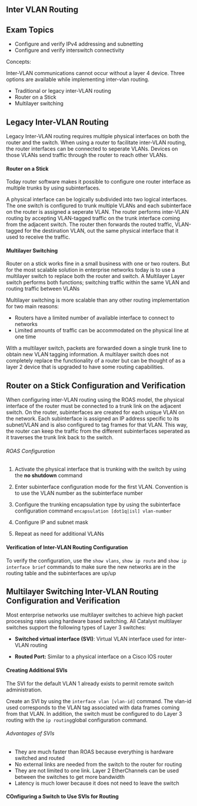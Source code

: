 ## Inter VLAN Routing

## Exam Topics
* Configure and verify IPv4 addressing and subnetting
* Configure and verify interswitch connectivity

Concepts:

Inter-VLAN communications cannot occur without a layer 4 device. Three options are available while implementing inter-vlan routing.

- Traditional or legacy inter-VLAN routing 
- Router on a Stick
- Multilayer switching 

## Legacy Inter-VLAN Routing 

Legacy Inter-VLAN routing requires multiple physical interfaces on both the router and the switch. When using a router to facilitate inter-VLAN routing, the router interfaces can be connected to seperate VLANs. Devices on those VLANs send traffic through the router to reach other VLANs. 

#### Router on a Stick

Today router software makes it possible to configure one router interface as multiple trunks by using subinterfaces. 

A physical interface can be logically subdivided into two logical interfaces. The one switch is configured to trunk multiple VLANs and each subinterface on the router is assigned a seperate VLAN. The router performs inter-VLAN routing by accepting VLAN-tagged traffic on the trunk interface coming from the adjacent switch. The router then forwards the routed traffic, VLAN-tagged for the destination VLAN, out the same physical interface that it used to receive the traffic. 

#### Multilayer Switching 

 Router on a stick works fine in a small business with one or two routers. But for the most scalable solution in enterprise networks today is to use a multilayer switch to replace both the router and switch. A Multilayer Layer switch performs both functions; switching traffic within the same VLAN and routing traffic between VLANs

 Multilayer switching is more scalable than any other routing implementation for two main reasons:
 
 - Routers have a limited number of available interface to connect to networks
 - Limited amounts of traffic can be accommodated on the physical line at one time 

With a multilayer switch, packets are forwarded down a single trunk line to obtain new VLAN tagging information. A multilayer switch does not completely replace the functionality of a router but can be thought of as a layer 2 device that is upgraded to have some routing capabilities. 

## Router on a Stick Configuration and Verification

When configuring inter-VLAN routing using the ROAS model, the physical interface of the router must be connected to a trunk link on the adjacent switch. On the router, subinterfaces are created for each unique VLAN on the network. Each subinterface is assigned an IP address specific to its subnet/VLAN and is also configured to tag frames for that VLAN. This way, the router can keep the traffic from the different subinterfaces seperated as it traverses the trunk link back to the switch. 

###### ROAS Configuration

1. Activate the physical interface that is trunking with the switch by using the **no shutdown** command

2. Enter subinterface configuration mode for the first VLAN. Convention is to use the VLAN number as the subinterface number

3. Configure the trunking encapsulation type by using the subinterface configuration command ```encapsulation [dot1q|isl] vlan-number```

4. Configure IP and subnet mask 

5. Repeat as need for additional VLANs

#### Verification of Inter-VLAN Routing Configuration

To verify the configuration, use the ```show vlans```, ```show ip route``` and ```show ip interface brief``` commands to make sure the new networks are in the routing table and the subinterfaces are up/up

## Multilayer Switching Inter-VLAN Routing Configuration and Verification

Most enterprise networks use multilayer switches to achieve high packet processing rates using hardware based switching. All Catalyst multilayer switches support the following types of Layer 3 switches:

- **Switched virtual interface (SVI)**: Virtual VLAN interface used for inter-VLAN routing 

- **Routed Port:** Similar to a physical interface on a Cisco IOS router

#### Creating Additional SVIs

The SVI for the default VLAN 1 already exists to permit remote switch administration.

Create an SVI by using the ```interface vlan [vlan-id]``` command. The vlan-id used corresponds to the VLAN tag associated with data frames coming from that VLAN. In addition, the switch must be configured to do Layer 3 routing with the ```ip routing```global configuration command. 

###### Advantages of SVIs
* They are much faster than ROAS because everything is hardware switched and routed
* No external links are needed from the switch to the router for routing 
* They are not limited to one link. Layer 2 EtherChannels can be used between the switches to get more bandwidth
* Latency is much lower because it does not need to leave the switch

#### COnfiguring a Switch to Use SVIs for Routing



